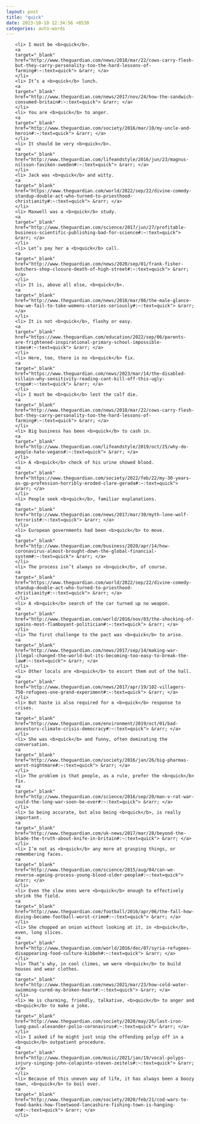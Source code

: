 ```yaml
---
layout: post
title: "quick"
date: 2023-10-10 12:34:56 +0530
categories: auto-words
---
```

<ol>

    <li> I must be <b>quick</b>.
    <a 
    target="_blank" 
    href="http://www.theguardian.com/news/2018/mar/22/cows-carry-flesh-but-they-carry-personality-too-the-hard-lessons-of-farming#:~:text=quick"> &rarr; </a>
    </li>
    <li> It’s a <b>quick</b> lunch.
    <a 
    target="_blank" 
    href="http://www.theguardian.com/news/2017/nov/24/how-the-sandwich-consumed-britain#:~:text=quick"> &rarr; </a>
    </li>
    <li> You are <b>quick</b> to anger.
    <a 
    target="_blank" 
    href="http://www.theguardian.com/society/2016/mar/10/my-uncle-and-heroin#:~:text=quick"> &rarr; </a>
    </li>
    <li> It should be very <b>quick</b>.
    <a 
    target="_blank" 
    href="http://www.theguardian.com/lifeandstyle/2016/jun/23/magnus-nilsson-faviken-sweden#:~:text=quick"> &rarr; </a>
    </li>
    <li> Jack was <b>quick</b> and witty.
    <a 
    target="_blank" 
    href="https://www.theguardian.com/world/2022/sep/22/divine-comedy-standup-double-act-who-turned-to-priesthood-christianity#:~:text=quick"> &rarr; </a>
    </li>
    <li> Maxwell was a <b>quick</b> study.
    <a 
    target="_blank" 
    href="http://www.theguardian.com/science/2017/jun/27/profitable-business-scientific-publishing-bad-for-science#:~:text=quick"> &rarr; </a>
    </li>
    <li> Let’s pay her a <b>quick</b> call.
    <a 
    target="_blank" 
    href="http://www.theguardian.com/news/2020/sep/01/frank-fisher-butchers-shop-closure-death-of-high-street#:~:text=quick"> &rarr; </a>
    </li>
    <li> It is, above all else, <b>quick</b>.
    <a 
    target="_blank" 
    href="http://www.theguardian.com/news/2018/mar/06/the-male-glance-how-we-fail-to-take-womens-stories-seriously#:~:text=quick"> &rarr; </a>
    </li>
    <li> It is not <b>quick</b>, flashy or easy.
    <a 
    target="_blank" 
    href="https://www.theguardian.com/education/2022/sep/06/parents-are-frightened-inspirational-primary-school-impossible-times#:~:text=quick"> &rarr; </a>
    </li>
    <li> Here, too, there is no <b>quick</b> fix.
    <a 
    target="_blank" 
    href="https://www.theguardian.com/news/2023/mar/14/the-disabled-villain-why-sensitivity-reading-cant-kill-off-this-ugly-trope#:~:text=quick"> &rarr; </a>
    </li>
    <li> I must be <b>quick</b> lest the calf die.
    <a 
    target="_blank" 
    href="http://www.theguardian.com/news/2018/mar/22/cows-carry-flesh-but-they-carry-personality-too-the-hard-lessons-of-farming#:~:text=quick"> &rarr; </a>
    </li>
    <li> Big business has been <b>quick</b> to cash in.
    <a 
    target="_blank" 
    href="http://www.theguardian.com/lifeandstyle/2019/oct/25/why-do-people-hate-vegans#:~:text=quick"> &rarr; </a>
    </li>
    <li> A <b>quick</b> check of his urine showed blood.
    <a 
    target="_blank" 
    href="https://www.theguardian.com/society/2022/feb/22/my-30-years-as-gp-profession-horribly-eroded-clare-gerada#:~:text=quick"> &rarr; </a>
    </li>
    <li> People seek <b>quick</b>, familiar explanations.
    <a 
    target="_blank" 
    href="http://www.theguardian.com/news/2017/mar/30/myth-lone-wolf-terrorist#:~:text=quick"> &rarr; </a>
    </li>
    <li> European governments had been <b>quick</b> to move.
    <a 
    target="_blank" 
    href="http://www.theguardian.com/business/2020/apr/14/how-coronavirus-almost-brought-down-the-global-financial-system#:~:text=quick"> &rarr; </a>
    </li>
    <li> The process isn’t always so <b>quick</b>, of course.
    <a 
    target="_blank" 
    href="https://www.theguardian.com/world/2022/sep/22/divine-comedy-standup-double-act-who-turned-to-priesthood-christianity#:~:text=quick"> &rarr; </a>
    </li>
    <li> A <b>quick</b> search of the car turned up no weapon.
    <a 
    target="_blank" 
    href="http://www.theguardian.com/world/2016/nov/03/the-shocking-of-spains-most-flamboyant-politician#:~:text=quick"> &rarr; </a>
    </li>
    <li> The first challenge to the pact was <b>quick</b> to arise.
    <a 
    target="_blank" 
    href="http://www.theguardian.com/news/2017/sep/14/making-war-illegal-changed-the-world-but-its-becoming-too-easy-to-break-the-law#:~:text=quick"> &rarr; </a>
    </li>
    <li> Other locals are <b>quick</b> to escort them out of the hall.
    <a 
    target="_blank" 
    href="http://www.theguardian.com/news/2017/apr/19/102-villagers-750-refugees-one-grand-experiment#:~:text=quick"> &rarr; </a>
    </li>
    <li> But haste is also required for a <b>quick</b> response to crises.
    <a 
    target="_blank" 
    href="http://www.theguardian.com/environment/2019/oct/01/bad-ancestors-climate-crisis-democracy#:~:text=quick"> &rarr; </a>
    </li>
    <li> She was <b>quick</b> and funny, often dominating the conversation.
    <a 
    target="_blank" 
    href="http://www.theguardian.com/society/2016/jan/26/big-pharmas-worst-nightmare#:~:text=quick"> &rarr; </a>
    </li>
    <li> The problem is that people, as a rule, prefer the <b>quick</b> fix.
    <a 
    target="_blank" 
    href="http://www.theguardian.com/science/2016/sep/20/man-v-rat-war-could-the-long-war-soon-be-over#:~:text=quick"> &rarr; </a>
    </li>
    <li> So being accurate, but also being <b>quick</b>, is really important.
    <a 
    target="_blank" 
    href="http://www.theguardian.com/uk-news/2017/mar/28/beyond-the-blade-the-truth-about-knife-in-britain#:~:text=quick"> &rarr; </a>
    </li>
    <li> I’m not as <b>quick</b> any more at grasping things, or remembering faces.
    <a 
    target="_blank" 
    href="http://www.theguardian.com/science/2015/aug/04/can-we-reverse-ageing-process-young-blood-older-people#:~:text=quick"> &rarr; </a>
    </li>
    <li> Even the slow ones were <b>quick</b> enough to effectively shrink the field.
    <a 
    target="_blank" 
    href="http://www.theguardian.com/football/2016/apr/06/the-fall-how-diving-became-football-worst-crime#:~:text=quick"> &rarr; </a>
    </li>
    <li> She chopped an onion without looking at it, in <b>quick</b>, even, long slices.
    <a 
    target="_blank" 
    href="http://www.theguardian.com/world/2016/dec/07/syria-refugees-disappearing-food-culture-kibbeh#:~:text=quick"> &rarr; </a>
    </li>
    <li> That’s why, in cool climes, we were <b>quick</b> to build houses and wear clothes.
    <a 
    target="_blank" 
    href="http://www.theguardian.com/news/2021/mar/23/how-cold-water-swimming-cured-my-broken-heart#:~:text=quick"> &rarr; </a>
    </li>
    <li> He is charming, friendly, talkative, <b>quick</b> to anger and <b>quick</b> to make a joke.
    <a 
    target="_blank" 
    href="http://www.theguardian.com/society/2020/may/26/last-iron-lung-paul-alexander-polio-coronavirus#:~:text=quick"> &rarr; </a>
    </li>
    <li> I asked if he might just snip the offending polyp off in a <b>quick</b> outpatient procedure.
    <a 
    target="_blank" 
    href="http://www.theguardian.com/music/2021/jan/19/vocal-polyps-injury-singing-john-colapinto-steven-zeitels#:~:text=quick"> &rarr; </a>
    </li>
    <li> Because of this uneven way of life, it has always been a boozy town, <b>quick</b> to boil over.
    <a 
    target="_blank" 
    href="http://www.theguardian.com/society/2020/feb/21/cod-wars-to-food-banks-how-fleetwood-lancashire-fishing-town-is-hanging-on#:~:text=quick"> &rarr; </a>
    </li>